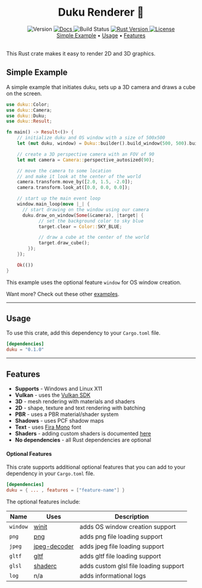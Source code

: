 <h1 align="center">Duku Renderer 🎨</h1>

<div align="center">
  <!-- Version -->
  <span>
    <img src="https://img.shields.io/badge/version-0.1.0-green?style=flat-square" alt="Version" />
  </span>
  <!-- Docs -->
  <a href="https://docs.rs/duku">
    <img src="https://img.shields.io/badge/docs-0.1.0-blue?style=flat-square" alt="Docs" />
  </a>
  <!-- Build status -->
  <span>
    <img src="https://img.shields.io/github/workflow/status/oberzs/duku/Full%20Build?style=flat-square" alt="Build Status" />
  </span>
  <!-- Rust Version -->
  <a href="https://www.rust-lang.org/">
    <img src="https://img.shields.io/badge/rust-1.48.0-orange?style=flat-square" alt="Rust Version" />
  </a>
  <!-- License -->
  <a href="https://github.com/oberzs/duku/blob/release/LICENSE">
    <img src="https://img.shields.io/github/license/oberzs/duku?style=flat-square" alt="License" />
  </a>
</div>

<div align="center">
  <a href="#simple-example">Simple Example</a> •
  <a href="#usage">Usage</a> •
  <a href="#features">Features</a>
</div>

<br>

This Rust crate makes it easy to render 2D and 3D graphics.

## Simple Example

A simple example that initiates duku, sets up a 3D camera
and draws a cube on the screen.

```rust
use duku::Color;
use duku::Camera;
use duku::Duku;
use duku::Result;

fn main() -> Result<()> {
    // initialize duku and OS window with a size of 500x500
    let (mut duku, window) = Duku::builder().build_window(500, 500).build()?;

    // create a 3D perspective camera with an FOV of 90
    let mut camera = Camera::perspective_autosized(90);

    // move the camera to some location
    // and make it look at the center of the world
    camera.transform.move_by([2.0, 1.5, -2.0]);
    camera.transform.look_at([0.0, 0.0, 0.0]);

    // start up the main event loop
    window.main_loop(move |_| {
      // start drawing on the window using our camera
      duku.draw_on_window(Some(&camera), |target| {
            // set the background color to sky blue
            target.clear = Color::SKY_BLUE;

            // draw a cube at the center of the world
            target.draw_cube();
        });
    });

    Ok(())
}
```

This example uses the optional feature `window` for OS window creation.

Want more? Check out these other [examples].

---

## Usage

To use this crate, add this dependency to your `Cargo.toml` file.

```toml
[dependencies]
duku = "0.1.0"
```

---

## Features

- **Supports** - Windows and Linux X11
- **Vulkan** - uses the [Vulkan SDK]
- **3D** - mesh rendering with materials and shaders
- **2D** - shape, texture and text rendering with batching
- **PBR** - uses a PBR material/shader system
- **Shadows** - uses PCF shadow maps
- **Text** - uses [Fira Mono] font
- **Shaders** - adding custom shaders is documented [here](https://github.com/oberzs/duku/tree/release/DC_DOCS.md)
- **No dependencies** - all Rust dependencies are optional

#### Optional Features

This crate supports additional optional features that you can add
to your dependency in your `Cargo.toml` file.

```toml
[dependencies]
duku = { ... , features = ["feature-name"] }
```

The optional features include:

| Name     | Uses           | Description                           |
| -------- | -------------- | ------------------------------------- |
| `window` | [winit]        | adds OS window creation support       |
| `png`    | [png]          | adds png file loading support         |
| `jpeg`   | [jpeg-decoder] | adds jpeg file loading support        |
| `gltf`   | [gltf]         | adds gltf file loading support        |
| `glsl`   | [shaderc]      | adds custom glsl file loading support |
| `log`    | n/a            | adds informational logs               |

[examples]: https://github.com/oberzs/duku/tree/release/examples
[crates.io]: https://crates.io
[vulkan sdk]: https://vulkan.lunarg.com/
[fira mono]: https://fonts.google.com/specimen/Fira+Mono?query=fira
[png]: https://github.com/image-rs/image-png
[jpeg-decoder]: https://github.com/image-rs/jpeg-decoder
[gltf]: https://github.com/gltf-rs/gltf
[shaderc]: https://github.com/google/shaderc-rs
[winit]: https://github.com/rust-windowing/winit

